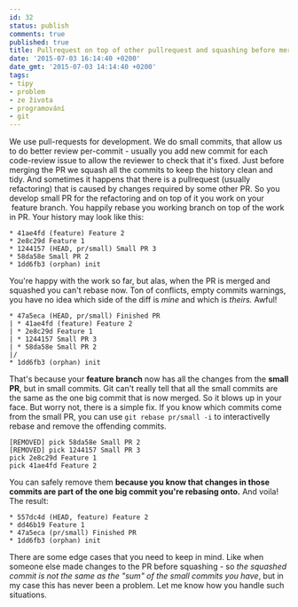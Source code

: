```yaml
---
id: 32
status: publish
comments: true
published: true
title: Pullrequest on top of other pullrequest and squashing before merge
date: '2015-07-03 16:14:40 +0200'
date_gmt: '2015-07-03 14:14:40 +0200'
tags:
- tipy
- problem
- ze života
- programování
- git
---
```


We use pull-requests for development. We do small commits, that allow us to do better review per-commit - usually you add new commit for each code-review issue to allow the reviewer to check that it's fixed. Just before merging the PR we squash all the commits to keep the history clean and tidy. And sometimes it happens that there is a pullrequest (usually refactoring) that is caused by changes required by some other PR. So you develop small PR for the refactoring and on top of it you work on your  feature branch. You happily rebase you working branch on top of the work in PR. Your history may look like this:

```
* 41ae4fd (feature) Feature 2
* 2e8c29d Feature 1
* 1244157 (HEAD, pr/small) Small PR 3
* 58da58e Small PR 2
* 1dd6fb3 (orphan) init
```

You're happy with the work so far, but alas, when the PR is merged and squashed you can't rebase now. Ton of conflicts, empty commits warnings, you have no idea which side of the diff is <em>mine</em> and which is <em>theirs. </em>Awful!

```
* 47a5eca (HEAD, pr/small) Finished PR
| * 41ae4fd (feature) Feature 2
| * 2e8c29d Feature 1
| * 1244157 Small PR 3
| * 58da58e Small PR 2
|/
* 1dd6fb3 (orphan) init
```

That's because your <strong>feature branch</strong> now has all the changes from the <strong>small PR</strong>, but in small commits. Git can't really tell that all the small commits are the same as the one big commit that is now merged. So it blows up in your face. But worry not, there is a simple fix. If you know which commits come from the small PR, you can use <code>git rebase pr/small -i</code> to interactivelly rebase and remove the offending commits.

```
[REMOVED] pick 58da58e Small PR 2
[REMOVED] pick 1244157 Small PR 3
pick 2e8c29d Feature 1
pick 41ae4fd Feature 2
```

You can safely remove them <strong>because you know that changes in those commits are part of the one big commit you're rebasing onto.</strong> And voila! The result:

```
* 557dc4d (HEAD, feature) Feature 2
* dd46b19 Feature 1
* 47a5eca (pr/small) Finished PR
* 1dd6fb3 (orphan) init
```

There are some edge cases that you need to keep in mind. Like when someone else made changes to the PR before squashing - so <em>the squashed commit is not the same as the "sum" of the small commits you have</em>, but in my case this has never been a problem. Let me know how you handle such situations.

